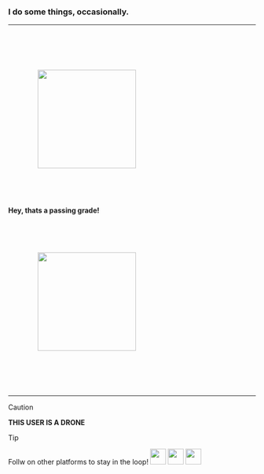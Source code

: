 ### I do some things, occasionally.
<hr>
<br>
<a href="https://github.com/anuraghazra/github-readme-stats">
  <img height=200 align="center" style="margin: 30px 30px 30px 30px; padding: 30px 30px 30px 30px;" src="https://github-readme-stats.vercel.app/api?username=DamienDavisNeff&layout=compact&theme=dark" />
</a>
<br><br>
<b>Hey, thats a passing grade!</b>
<br><br>
<a href="https://github.com/DamienDavisNeff/">
  <img height=200 align="center" style="margin: 30px 30px 30px 30px; padding: 30px 30px 30px 30px;"  src="https://github-readme-stats.vercel.app/api/top-langs?username=DamienDavisNeff&layout=compact&theme=dark&card_width=320" />
</a>
<br><br>
<hr>

>[!Caution]
>**THIS USER IS A DRONE**

>[!Tip]
>Follw on other platforms to stay in the loop! 
><a href="https://www.twitter.com/DamienDavisNeff"><img src="https://github.com/gauravghongde/social-icons/blob/master/SVG/Color/Twitter.svg" style="width: 2rem"></a>
><a href="https://www.youtube.com/@DamienDavisNeff"><img src="https://github.com/gauravghongde/social-icons/blob/master/SVG/Color/Youtube.svg" style="width: 2rem"></a>
><a href="https://github.com/DamienDavisNeff"><img src="https://github.com/gauravghongde/social-icons/blob/master/SVG/Color/Github.svg" style="width: 2rem"></a>
